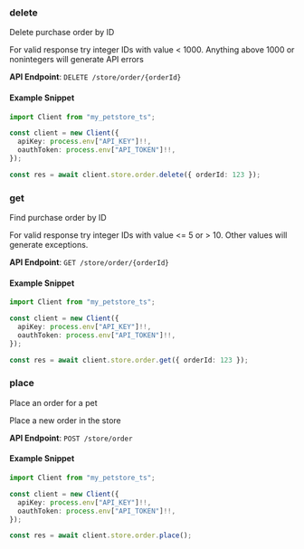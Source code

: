 
### delete <a name="delete"></a>
Delete purchase order by ID

For valid response try integer IDs with value < 1000. Anything above 1000 or nonintegers will generate API errors

**API Endpoint**: `DELETE /store/order/{orderId}`

#### Example Snippet

```typescript
import Client from "my_petstore_ts";

const client = new Client({
  apiKey: process.env["API_KEY"]!!,
  oauthToken: process.env["API_TOKEN"]!!,
});

const res = await client.store.order.delete({ orderId: 123 });
```

### get <a name="get"></a>
Find purchase order by ID

For valid response try integer IDs with value <= 5 or > 10. Other values will generate exceptions.

**API Endpoint**: `GET /store/order/{orderId}`

#### Example Snippet

```typescript
import Client from "my_petstore_ts";

const client = new Client({
  apiKey: process.env["API_KEY"]!!,
  oauthToken: process.env["API_TOKEN"]!!,
});

const res = await client.store.order.get({ orderId: 123 });
```

### place <a name="place"></a>
Place an order for a pet

Place a new order in the store

**API Endpoint**: `POST /store/order`

#### Example Snippet

```typescript
import Client from "my_petstore_ts";

const client = new Client({
  apiKey: process.env["API_KEY"]!!,
  oauthToken: process.env["API_TOKEN"]!!,
});

const res = await client.store.order.place();
```
